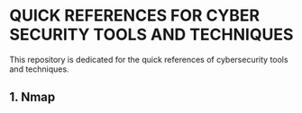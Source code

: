 # QUICK REFERENCES FOR CYBER SECURITY TOOLS AND TECHNIQUES

This repository is dedicated for the quick references of cybersecurity tools and techniques.


## 1. Nmap